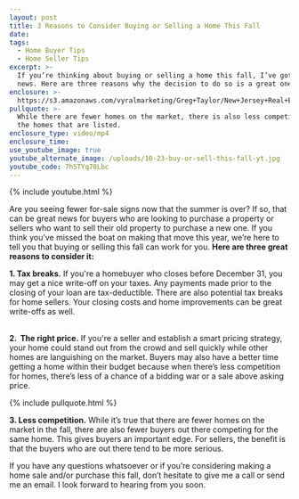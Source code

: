 ```yaml
---
layout: post
title: 3 Reasons to Consider Buying or Selling a Home This Fall
date:
tags:
  - Home Buyer Tips
  - Home Seller Tips
excerpt: >-
  If you’re thinking about buying or selling a home this fall, I’ve got good
  news. Here are three reasons why the decision to do so is a great one.
enclosure: >-
  https://s3.amazonaws.com/vyralmarketing/Greg+Taylor/New+Jersey+Real+Estate-+3+Benefits+of+buying+or+selling+this+fall.mp4
pullquote: >-
  While there are fewer homes on the market, there is also less competition for
  the homes that are listed.
enclosure_type: video/mp4
enclosure_time:
use_youtube_image: true
youtube_alternate_image: /uploads/10-23-buy-or-sell-this-fall-yt.jpg
youtube_code: 7h5TYq70Lbc
---
```


{% include youtube.html %}

Are you seeing fewer for-sale signs now that the summer is over? If so, that can be great news for buyers who are looking to purchase a property or sellers who want to sell their old property to purchase a new one. If you think you’ve missed the boat on making that move this year, we’re here to tell you that buying or selling this fall can work for you. **Here are three great reasons to consider it:**

**1. Tax breaks.** If you're a homebuyer who closes before December 31, you may get a nice write-off on your taxes. Any payments made prior to the closing of your loan are tax-deductible. There are also potential tax breaks for home sellers. Your closing costs and home improvements can be great write-offs as well.

<br>**2. &nbsp;The right price.** If you're a seller and establish a smart pricing strategy, your home could stand out from the crowd and sell quickly while other homes are languishing on the market. Buyers may also have a better time getting a home within their budget because when there’s less competition for homes, there’s less of a chance of a bidding war or a sale above asking price.

{% include pullquote.html %}

**3. Less competition.** While it’s true that there are fewer homes on the market in the fall, there are also fewer buyers out there competing for the same home. This gives buyers an important edge. For sellers, the benefit is that the buyers who are out there tend to be more serious.

If you have any questions whatsoever or if you’re considering making a home sale and/or purchase this fall, don’t hesitate to give me a call or send me an email. I look forward to hearing from you soon.